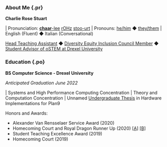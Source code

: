 ### About Me {.pr}

**Charlie Rose Stuart**

| Pronunciation:
  [**chaar**-lee](https://dictionary.cambridge.org/us/media/english/us_pron/u/usc/uscld/uscld03012.mp3)
  [rOHz](https://dictionary.cambridge.org/us/media/english/us_pron/r/ros/rose_/rose.mp3)
  [stoo-urt](https://www.youtube.com/watch?v=TiZLArcwcGA)
| Pronouns:
  [he/him](http://pronoun.is/he)
  ◆
  [they/them](http://pronoun.is/they/.../themselves)
| English (Fluent) ◆ Italian (Conversational)

[Head Teaching Assistant](https://charlierose.dev/experience/index.html#headta)
◆
[Diversity Equity Inclusion Council Member](https://charlierose.dev/activism.html#cci)
◆
[Student Advisor of oSTEM at Drexel University](https://charlierose.dev/activism.html#ostem)

### Education {.po}

**BS Computer Science - Drexel University**

_Anticipated Graduation June 2022_

| Systems and High Performance Computing Concentration
| Theory and Computation Concentration
| Unnamed [Undergraduate Thesis](https://charlierose.dev/projects/#ugthesis) in Hardware Implementations for Plan9

Honors and Awards:

- Alexander Van Rensselaer Service Award (2020)
- Homecoming Court and Royal Dragon Runner Up (2020)
	[[A]](files/homecoming2020_fry.jpg)
	[[B]](files/homecoming2020_wings.jpg)
- Student Teaching Excellence Award (2019)
- Homecoming Court (2019)

